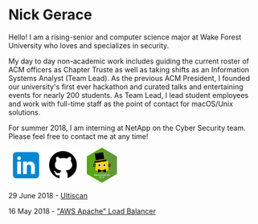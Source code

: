 # Nick Gerace

Hello! I am a rising-senior and computer science major at Wake Forest University who loves and specializes in security. 

My day to day non-academic work includes guiding the current roster of ACM officers as Chapter Truste as well as taking shifts as an Information Systems Analyst (Team Lead). As the previous ACM President, I founded our university's first ever hackathon and curated talks and entertaining events for nearly 200 students. As Team Lead, I lead student employees and work with full-time staff as the point of contact for macOS/Unix solutions.

For summer 2018, I am interning at NetApp on the Cyber Security team. Please feel free to contact me at any time!

[<img src="linkedin.png" alt="linkedin" style="width: 70px;"/>](https://linkedin.com/in/nickgerace)
[<img src="github.png" alt="github" style="width: 70px;"/>](https://github.com/nickgerace)
&nbsp;
[<img src="wakehackslogo.png" alt="wakehackslogo" style="height: 70px;"/>](https://acm.cs.wfu.edu)

29 June 2018 - [Ultiscan](https://github.com/nickgerace/ultiscan)

16 May 2018 - ["AWS Apache" Load Balancer](https://github.com/nickgerace/awsapache-loadbalancer)
